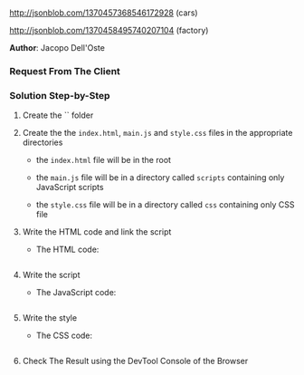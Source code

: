 # 

http://jsonblob.com/1370457368546172928 (cars)

http://jsonblob.com/1370458495740207104 (factory)


**Author**: Jacopo Dell'Oste 

### Request From The Client



### Solution Step-by-Step

1. Create the  `` folder

2. Create the the `index.html`, `main.js` and `style.css` files in the appropriate directories

    * the `index.html` file will be in the root

    * the `main.js` file will be in a directory called `scripts` containing only JavaScript scripts

    * the `style.css` file will be in a directory called `css` containing only CSS file    

3. Write the HTML code and link the script
    
    * The HTML code:

    ```HTML 

    ```

4. Write the script  

    * The JavaScript code:

    ```javascript

    ```
5. Write the style

    * The CSS code:

    ```css 

    ```

6. Check The Result using the DevTool Console of the Browser
